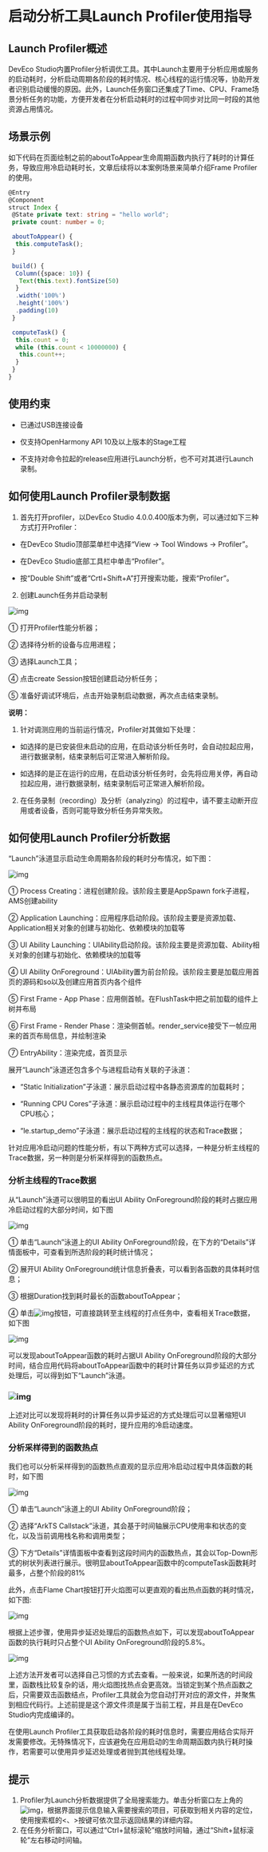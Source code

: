 # 启动分析工具Launch Profiler使用指导

## **Launch Profiler概述**

DevEco Studio内置Profiler分析调优工具。其中Launch主要用于分析应用或服务的启动耗时，分析启动周期各阶段的耗时情况、核心线程的运行情况等，协助开发者识别启动缓慢的原因。此外，Launch任务窗口还集成了Time、CPU、Frame场景分析任务的功能，方便开发者在分析启动耗时的过程中同步对比同一时段的其他资源占用情况。

## **场景示例**

如下代码在页面绘制之前的aboutToAppear生命周期函数内执行了耗时的计算任务，导致应用冷启动耗时长，文章后续将以本案例场景来简单介绍Frame Profiler的使用。

```ts
@Entry
@Component
struct Index {
 @State private text: string = "hello world";
 private count: number = 0;

 aboutToAppear() {
  this.computeTask();
 }

 build() {
  Column({space: 10}) {
   Text(this.text).fontSize(50)
  }
  .width('100%')
  .height('100%')
  .padding(10)
 }

 computeTask() {
  this.count = 0;
  while (this.count < 10000000) {
   this.count++;
  }
 }
}
```

## **使用约束**

- 已通过USB连接设备

- 仅支持OpenHarmony API 10及以上版本的Stage工程

- 不支持对命令拉起的release应用进行Launch分析，也不可对其进行Launch录制。

## **如何使用Launch Profiler录制数据**

1. 首先打开profiler，以DevEco Studio 4.0.0.400版本为例，可以通过如下三种方式打开Profiler：

- 在DevEco Studio顶部菜单栏中选择“View -> Tool Windows -> Profiler”。

- 在DevEco Studio底部工具栏中单击“Profiler”。

- 按“Double Shift”或者“Crtl+Shift+A”打开搜索功能，搜索“Profiler”。

2. 创建Launch任务并启动录制

![img](./images/profiler_launch.jpg)

① 打开Profiler性能分析器；

② 选择待分析的设备与应用进程；

③ 选择Launch工具；

④ 点击create Session按钮创建启动分析任务；

⑤ 准备好调试环境后，点击开始录制启动数据，再次点击结束录制。

**说明：**

1. 针对调测应用的当前运行情况，Profiler对其做如下处理：

- 如选择的是已安装但未启动的应用，在启动该分析任务时，会自动拉起应用，进行数据录制，结束录制后可正常进入解析阶段。

- 如选择的是正在运行的应用，在启动该分析任务时，会先将应用关停，再自动拉起应用，进行数据录制，结束录制后可正常进入解析阶段。

2. 在任务录制（recording）及分析（analyzing）的过程中，请不要主动断开应用或者设备，否则可能导致分析任务异常失败。

## **如何使用Launch Profiler分析数据**

“Launch”泳道显示启动生命周期各阶段的耗时分布情况，如下图：

![img](./images/profiler_launch_time.jpg)

① Process Creating：进程创建阶段。该阶段主要是AppSpawn fork子进程，AMS创建ability

② Application Launching：应用程序启动阶段。该阶段主要是资源加载、Application相关对象的创建与初始化、依赖模块的加载等

③ UI Ability Launching：UIAbility启动阶段。该阶段主要是资源加载、Ability相关对象的创建与初始化、依赖模块的加载等

④ UI Ability OnForeground：UIAbility置为前台阶段。该阶段主要是加载应用首页的源码和so以及创建应用首页内各个组件

⑤ First Frame - App Phase：应用侧首帧。在FlushTask中把之前加载的组件上树并布局

⑥ First Frame - Render Phase：渲染侧首帧。render_service接受下一帧应用来的首页布局信息，并绘制渲染

⑦ EntryAbility：渲染完成，首页显示

展开“Launch”泳道还包含多个与进程启动有关联的子泳道：

- “Static Initialization”子泳道：展示启动过程中各静态资源库的加载耗时；

- “Running CPU Cores”子泳道：展示启动过程中的主线程具体运行在哪个CPU核心；

- “le.startup_demo”子泳道：展示启动过程的主线程的状态和Trace数据；

针对应用冷启动问题的性能分析，有以下两种方式可以选择，一种是分析主线程的Trace数据，另一种则是分析采样得到的函数热点。

### **分析主线程的Trace数据**

从“Launch”泳道可以很明显的看出UI Ability OnForeground阶段的耗时占据应用冷启动过程的大部分时间，如下图

![img](./images/profiler_launch_lane.jpg)

① 单击“Launch”泳道上的UI Ability OnForeground阶段，在下方的“Details”详情面板中，可查看到所选阶段的耗时统计情况；

② 展开UI Ability OnForeground统计信息折叠表，可以看到各函数的具体耗时信息；

③ 根据Duration找到耗时最长的函数aboutToAppear；

④ 单击![img](./images/profiler_turn.jpg)按钮，可直接跳转至主线程的打点任务中，查看相关Trace数据，如下图

![img](./images/profiler_launch_main_lane.jpg)

可以发现aboutToAppear函数的耗时占据UI Ability OnForeground阶段的大部分时间，结合应用代码将aboutToAppear函数中的耗时计算任务以异步延迟的方式处理后，可以得到如下“Launch”泳道。

### ![img](./images/profiler_launch_handled_lane.jpg)

上述对比可以发现将耗时的计算任务以异步延迟的方式处理后可以显著缩短UI Ability OnForeground阶段的耗时，提升应用的冷启动速度。

### **分析采样得到的函数热点**

我们也可以分析采样得到的函数热点直观的显示应用冷启动过程中具体函数的耗时，如下图

![img](./images/profiler_launch_analysis.jpg)

① 单击“Launch”泳道上的UI Ability OnForeground阶段；

② 选择“ArkTS Callstack”泳道，其会基于时间轴展示CPU使用率和状态的变化，以及当前调用栈名称和调用类型；

③ 下方“Details”详情面板中查看到这段时间内的函数热点，其会以Top-Down形式的树状列表进行展示。很明显aboutToAppear函数中的computeTask函数耗时最多，占整个阶段的81%

此外，点击Flame Chart按钮打开火焰图可以更直观的看出热点函数的耗时情况，如下图:

![img](./images/profiler_launch_flame_chart.jpg)

根据上述步骤，使用异步延迟处理后的函数热点如下，可以发现aboutToAppear函数的执行耗时只占整个UI Ability OnForeground阶段的5.8%。

![img](./images/profiler_launch_result.jpg)

上述方法开发者可以选择自己习惯的方式去查看。一般来说，如果所选的时间段里，函数栈比较复杂的话，用火焰图找热点会更高效。当锁定到某个热点函数之后，只需要双击函数结点，Profiler工具就会为您自动打开对应的源文件，并聚焦到相应代码行。上述前提是这个源文件须是属于当前工程，并且是在DevEco Studio内完成编译的。

在使用Launch Profiler工具获取启动各阶段的耗时信息时，需要应用结合实际开发需要修改。无特殊情况下，应该避免在应用启动的生命周期函数内执行耗时操作，若需要可以使用异步延迟处理或者抛到其他线程处理。

## **提示**

1. Profiler为Launch分析数据提供了全局搜索能力。单击分析窗口左上角的![img](./images/profiler_magnifier.jpg)，根据界面提示信息输入需要搜索的项目，可获取到相关内容的定位，使用搜索框的<、>按键可依次显示返回结果的详细内容。
2. 在任务分析窗口，可以通过“Ctrl+鼠标滚轮”缩放时间轴，通过“Shift+鼠标滚轮”左右移动时间轴。
